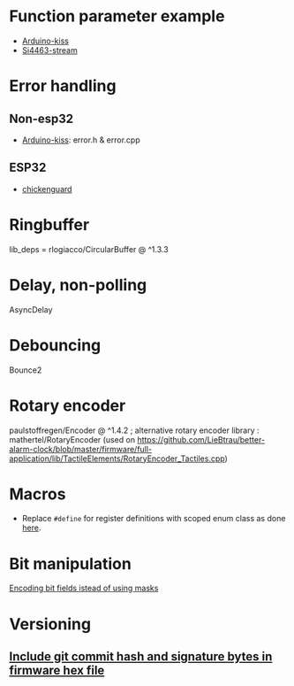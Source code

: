 # Function parameter example
* [Arduino-kiss](https://github.com/LieBtrau/digital-walkie-talkie/tree/master/firmware/tests/other/arduino-kiss)
* [Si4463-stream](https://github.com/LieBtrau/digital-walkie-talkie/tree/master/firmware/tests/radio/si4463-stream)

# Error handling
## Non-esp32
* [Arduino-kiss](https://github.com/LieBtrau/digital-walkie-talkie/tree/master/firmware/tests/other/arduino-kiss): error.h & error.cpp

## ESP32
* [chickenguard](https://github.com/LieBtrau/chickenguard-2019-upgrade/tree/main/firmware/chickenguard)

# Ringbuffer
lib_deps =
  rlogiacco/CircularBuffer @ ^1.3.3
  
# Delay, non-polling
AsyncDelay

# Debouncing
Bounce2

# Rotary encoder
  paulstoffregen/Encoder @ ^1.4.2 ; alternative rotary encoder library : mathertel/RotaryEncoder (used on https://github.com/LieBtrau/better-alarm-clock/blob/master/firmware/full-application/lib/TactileElements/RotaryEncoder_Tactiles.cpp)

# Macros
* Replace `#define` for register definitions with scoped enum class as done [here](https://github.com/LieBtrau/esp32-web-radio/tree/main/firmware/esp32/platformio/thieu-b55/lib/ES8388).

# Bit manipulation
[Encoding bit fields istead of using masks](https://github.com/LieBtrau/chickenguard-2019-upgrade/blob/main/firmware/chickenguard/include/bit_manipulation.h)

# Versioning
## [Include git commit hash and signature bytes in firmware hex file](https://github.com/LieBtrau/urban-edc-flashlight/tree/main/firmware/urban-edc-flashlight)